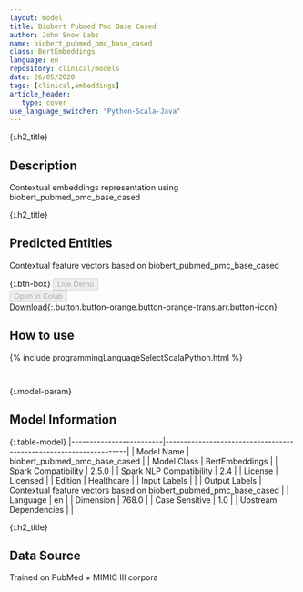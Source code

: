 ```yaml
---
layout: model
title: Biobert Pubmed Pmc Base Cased
author: John Snow Labs
name: biobert_pubmed_pmc_base_cased
class: BertEmbeddings
language: en
repository: clinical/models
date: 26/05/2020
tags: [clinical,embeddings]
article_header:
   type: cover
use_language_switcher: "Python-Scala-Java"
---
```


{:.h2_title}
## Description 
Contextual embeddings representation using biobert_pubmed_pmc_base_cased

 {:.h2_title}
## Predicted Entities
Contextual feature vectors based on biobert_pubmed_pmc_base_cased 

{:.btn-box}
<button class="button button-orange" disabled>Live Demo</button><br/><button class="button button-orange" disabled>Open in Colab</button><br/>[Download](https://s3.amazonaws.com/auxdata.johnsnowlabs.com/clinical/models/biobert_pubmed_pmc_base_cased_en_2.5.0_2.4_1590489367180.zip){:.button.button-orange.button-orange-trans.arr.button-icon}<br/>

## How to use 
<div class="tabs-box" markdown="1">

{% include programmingLanguageSelectScalaPython.html %}

```python

```

```scala

```
</div>



{:.model-param}
## Model Information
{:.table-model}
|-------------------------|-------------------------------------------------------------------|
| Model Name              | biobert_pubmed_pmc_base_cased                                     |
| Model Class             | BertEmbeddings                                                    |
| Spark Compatibility     | 2.5.0                                                             |
| Spark NLP Compatibility | 2.4                                                               |
| License                 | Licensed                                                          |
| Edition                 | Healthcare                                                        |
| Input Labels            |                                                                   |
| Output Labels           | Contextual feature vectors based on biobert_pubmed_pmc_base_cased |
| Language                | en                                                                |
| Dimension               | 768.0                                                             |
| Case Sensitive          | 1.0                                                               |
| Upstream Dependencies   |                                                                   |




{:.h2_title}
## Data Source
Trained on PubMed + MIMIC III corpora

